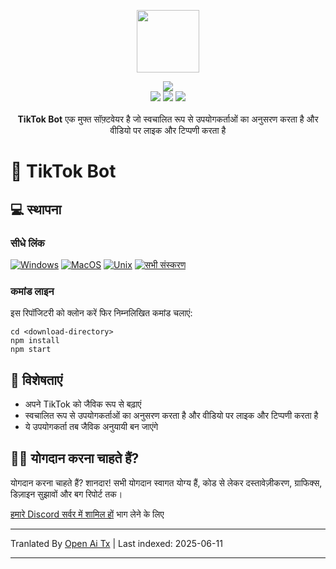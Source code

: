 <p align="center">
  <a href="https://somiibo.com/platforms/tiktok-bot">
    <img src="https://raw.githubusercontent.com/somiibo/tiktok-bot/main/assets/somiibo/images/logo/somiibo-brandmark-blue-x.svg" width="100px">
  </a>
</p>

<p align="center">
  <img src="https://img.shields.io/github/package-json/v/itw-creative-works/node-powertools.svg">
  <br>
  <img src="https://img.shields.io/npm/dm/node-powertools.svg">
  <img src="https://img.shields.io/website/https/itwcreativeworks.com.svg">
  <img src="https://img.shields.io/github/contributors/itw-creative-works/node-powertools.svg">
  <br>
  <br>
  <strong>TikTok Bot</strong> एक मुफ्त सॉफ़्टवेयर है जो स्वचालित रूप से उपयोगकर्ताओं का अनुसरण करता है और वीडियो पर लाइक और टिप्पणी करता है
</p>

# 🦄 TikTok Bot
## 💻 स्थापना
### सीधे लिंक
[![Windows](https://img.shields.io/badge/-Windows_x64-blue.svg?style=for-the-badge&logo=windows)](https://somiibo.com/download?download=windows)
[![MacOS](https://img.shields.io/badge/-MacOS-lightblue.svg?style=for-the-badge&logo=apple)](https://somiibo.com/download?download=macos)
[![Unix](https://img.shields.io/badge/-Linux/BSD-red.svg?style=for-the-badge&logo=linux)](https://somiibo.com/download?download=linux)
[![सभी संस्करण](https://img.shields.io/badge/-All_Versions-lightgrey.svg?style=for-the-badge)](https://somiibo.com/download?download=null)

### कमांड लाइन
इस रिपॉजिटरी को क्लोन करें फिर निम्नलिखित कमांड चलाएं:
```shell
cd <download-directory>
npm install
npm start
```

## 🎉 विशेषताएं
- अपने TikTok को जैविक रूप से बढ़ाएं
- स्वचालित रूप से उपयोगकर्ताओं का अनुसरण करता है और वीडियो पर लाइक और टिप्पणी करता है
- ये उपयोगकर्ता तब जैविक अनुयायी बन जाएंगे

## 🙋‍♂️ योगदान करना चाहते हैं?
योगदान करना चाहते हैं? शानदार! सभी योगदान स्वागत योग्य हैं, कोड से लेकर दस्तावेज़ीकरण, ग्राफिक्स, डिज़ाइन सुझावों और बग रिपोर्ट तक।

[हमारे Discord सर्वर में शामिल हों](https://somiibo.com/discord) भाग लेने के लिए

---

Tranlated By [Open Ai Tx](https://github.com/OpenAiTx/OpenAiTx) | Last indexed: 2025-06-11

---